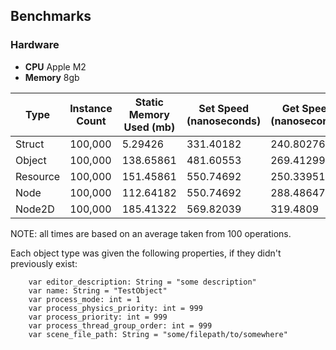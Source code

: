 ## Benchmarks

### Hardware
- **CPU** Apple M2
- **Memory** 8gb

| Type | Instance Count | Static Memory Used (mb) | Set Speed (nanoseconds) | Get Speed (nanoseconds) |
|------|----------------|-------------------------|-------------------------|-------------------------|
| Struct   | 100,000 | 5.29426   | 331.40182 | 240.80276 |
| Object   | 100,000 | 138.65861 | 481.60553 | 269.41299 |
| Resource | 100,000 | 151.45861 | 550.74692 | 250.33951 |
| Node     | 100,000 | 112.64182 | 550.74692 | 288.48647 |
| Node2D   | 100,000 | 185.41322 | 569.82039 | 319.4809  |

NOTE: all times are based on an average taken from 100 operations.

Each object type was given the following properties, if they didn't previously exist:
```
    var editor_description: String = "some description"
    var name: String = "TestObject"
    var process_mode: int = 1
    var process_physics_priority: int = 999
    var process_priority: int = 999
    var process_thread_group_order: int = 999
    var scene_file_path: String = "some/filepath/to/somewhere"
```
